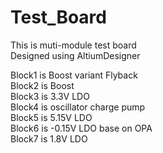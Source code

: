 # Test_Board
This is muti-module test board  
Designed using AltiumDesigner  

Block1 is Boost variant Flyback  
Block2 is Boost  
Block3 is 3.3V LDO  
Block4 is oscillator charge pump  
Block5 is 5.15V LDO  
Block6 is -0.15V LDO base on OPA  
Block7 is 1.8V LDO  
